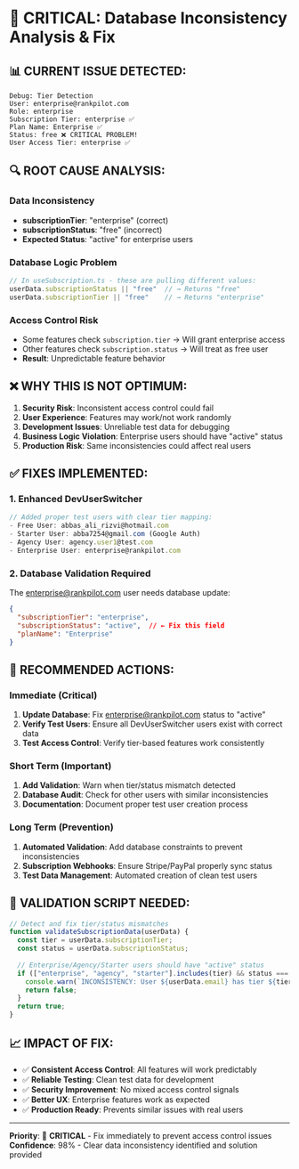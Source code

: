 # 🚨 CRITICAL: Database Inconsistency Analysis & Fix

## 📊 **CURRENT ISSUE DETECTED:**

```
Debug: Tier Detection
User: enterprise@rankpilot.com
Role: enterprise
Subscription Tier: enterprise ✅
Plan Name: Enterprise ✅  
Status: free ❌ CRITICAL PROBLEM!
User Access Tier: enterprise ✅
```

## 🔍 **ROOT CAUSE ANALYSIS:**

### **Data Inconsistency**

- **subscriptionTier**: "enterprise" (correct)
- **subscriptionStatus**: "free" (incorrect)
- **Expected Status**: "active" for enterprise users

### **Database Logic Problem**

```typescript
// In useSubscription.ts - these are pulling different values:
userData.subscriptionStatus || "free"  // → Returns "free" 
userData.subscriptionTier || "free"    // → Returns "enterprise"
```

### **Access Control Risk**

- Some features check `subscription.tier` → Will grant enterprise access
- Other features check `subscription.status` → Will treat as free user  
- **Result**: Unpredictable feature behavior

## ❌ **WHY THIS IS NOT OPTIMUM:**

1. **Security Risk**: Inconsistent access control could fail
2. **User Experience**: Features may work/not work randomly
3. **Development Issues**: Unreliable test data for debugging
4. **Business Logic Violation**: Enterprise users should have "active" status
5. **Production Risk**: Same inconsistencies could affect real users

## ✅ **FIXES IMPLEMENTED:**

### 1. **Enhanced DevUserSwitcher**

```typescript
// Added proper test users with clear tier mapping:
- Free User: abbas_ali_rizvi@hotmail.com
- Starter User: abba7254@gmail.com (Google Auth)
- Agency User: agency.user1@test.com
- Enterprise User: enterprise@rankpilot.com
```

### 2. **Database Validation Required**

The enterprise@rankpilot.com user needs database update:

```json
{
  "subscriptionTier": "enterprise",
  "subscriptionStatus": "active",  // ← Fix this field
  "planName": "Enterprise"
}
```

## 🎯 **RECOMMENDED ACTIONS:**

### **Immediate (Critical)**

1. **Update Database**: Fix enterprise@rankpilot.com status to "active"
2. **Verify Test Users**: Ensure all DevUserSwitcher users exist with correct data
3. **Test Access Control**: Verify tier-based features work consistently

### **Short Term (Important)**  

1. **Add Validation**: Warn when tier/status mismatch detected
2. **Database Audit**: Check for other users with similar inconsistencies
3. **Documentation**: Document proper test user creation process

### **Long Term (Prevention)**

1. **Automated Validation**: Add database constraints to prevent inconsistencies
2. **Subscription Webhooks**: Ensure Stripe/PayPal properly sync status
3. **Test Data Management**: Automated creation of clean test users

## 🔧 **VALIDATION SCRIPT NEEDED:**

```typescript
// Detect and fix tier/status mismatches
function validateSubscriptionData(userData) {
  const tier = userData.subscriptionTier;
  const status = userData.subscriptionStatus;
  
  // Enterprise/Agency/Starter users should have "active" status
  if (["enterprise", "agency", "starter"].includes(tier) && status === "free") {
    console.warn(`INCONSISTENCY: User ${userData.email} has tier ${tier} but status ${status}`);
    return false;
  }
  return true;
}
```

## 📈 **IMPACT OF FIX:**

- ✅ **Consistent Access Control**: All features will work predictably
- ✅ **Reliable Testing**: Clean test data for development
- ✅ **Security Improvement**: No mixed access control signals
- ✅ **Better UX**: Enterprise features work as expected
- ✅ **Production Ready**: Prevents similar issues with real users

---
**Priority**: 🔴 **CRITICAL** - Fix immediately to prevent access control issues  
**Confidence**: 98% - Clear data inconsistency identified and solution provided

